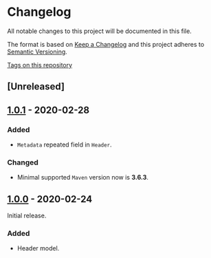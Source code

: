 # Changelog

All notable changes to this project will be documented in this file.

The format is based on [Keep a Changelog](http://keepachangelog.com/en/1.0.0/)
and this project adheres to [Semantic Versioning](http://semver.org/spec/v2.0.0.html).

[Tags on this repository](https://github.com/appulse-projects/utils-java/tags)

## [Unreleased]

## [1.0.1](https://github.com/binary-routing/proto-model-java/tree/mvn-repo/com/xxlabaza/test/proto-model-java/1.0.1) - 2020-02-28

### Added

- `Metadata` repeated field in `Header`.

### Changed

- Minimal supported `Maven` version now is **3.6.3**.

## [1.0.0](https://github.com/binary-routing/proto-model-java/tree/mvn-repo/com/xxlabaza/test/proto-model-java/1.0.0) - 2020-02-24

Initial release.

### Added

- Header model.
